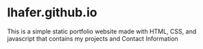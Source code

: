 # lhafer.github.io

This is a simple static portfolio website made with HTML, CSS, and javascript that contains my projects and Contact Information
